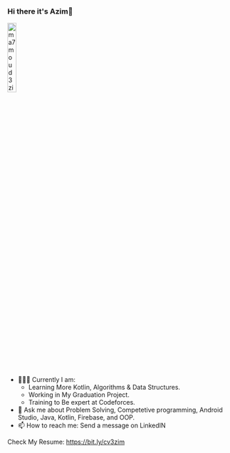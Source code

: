 ### Hi there it's Azim👋 

<img src="https://komarev.com/ghpvc/?username=ma7moud3zim&label=Profile%20views&color=A325E2&labelColor=FFFFFF&style=for-the-badge" alt="ma7moud3zim" width=20%/>
<!--
**ma7moud3zim/ma7moud3zim** is a ✨ _special_ ✨ repository because its `README.md` (this file) appears on your GitHub profile.
-->

- 👨🏻‍💻 Currently I am:
    - Learning More Kotlin, Algorithms & Data Structures.
    - Working in My Graduation Project.
    - Training to Be expert at Codeforces. 
- 💬 Ask me about Problem Solving, Competetive programming, Android Studio, Java, Kotlin, Firebase, and OOP.
- 📫 How to reach me: Send a message on LinkedIN

Check My Resume: https://bit.ly/cv3zim


